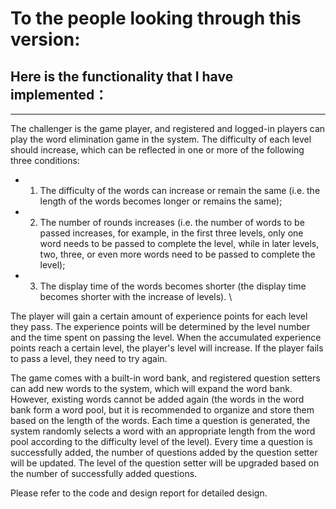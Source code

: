 
# To the people looking through this version:

## Here is the functionality that I have implemented：
***
The challenger is the game player, and registered and logged-in players can play the word elimination game in the system. The difficulty of each level should increase, which can be reflected in one or more of the following three conditions: 
* 1. The difficulty of the words can increase or remain the same (i.e. the length of the words becomes longer or remains the same);  
* 2. The number of rounds increases (i.e. the number of words to be passed increases, for example, in the first three levels, only one word needs to be passed to complete the level, while in later levels, two, three, or even more words need to be passed to complete the level);  
* 3. The display time of the words becomes shorter (the display time becomes shorter with the increase of levels). \

The player will gain a certain amount of experience points for each level they pass. The experience points will be determined by the level number and the time spent on passing the level. When the accumulated experience points reach a certain level, the player's level will increase. If the player fails to pass a level, they need to try again.

The game comes with a built-in word bank, and registered question setters can add new words to the system, which will expand the word bank. However, existing words cannot be added again (the words in the word bank form a word pool, but it is recommended to organize and store them based on the length of the words. Each time a question is generated, the system randomly selects a word with an appropriate length from the word pool according to the difficulty level of the level). Every time a question is successfully added, the number of questions added by the question setter will be updated. The level of the question setter will be upgraded based on the number of successfully added questions.

Please refer to the code and design report for detailed design.
